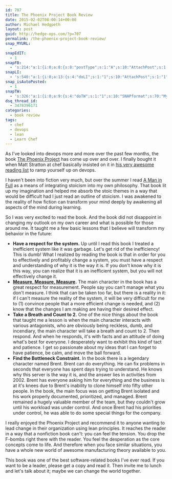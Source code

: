 ```yaml
---
id: 707
title: The Phoenix Project Book Review
date: 2015-02-02T08:00:14+00:00
author: Michael Hedgpeth
layout: post
guid: http://hedge-ops.com/?p=707
permalink: /the-phoenix-project-book-review/
snap_MYURL:
  - 
snapEdIT:
  - 1
snapFB:
  - 's:214:"a:1:{i:0;a:8:{s:8:"postType";s:1:"A";s:10:"AttachPost";s:1:"2";s:10:"SNAPformat";s:16:"%TITLE% - %SURL%";s:9:"isAutoImg";s:1:"A";s:8:"imgToUse";s:0:"";s:9:"isAutoURL";s:1:"A";s:8:"urlToUse";s:0:"";s:4:"doFB";i:0;}}";'
snapLI:
  - 's:540:"a:1:{i:0;a:13:{s:4:"doLI";s:1:"1";s:10:"AttachPost";s:1:"1";s:10:"SNAPformat";s:41:"New post has been published on %SITENAME%";s:11:"SNAPformatT";s:18:"New Post - %TITLE%";s:9:"isAutoImg";s:1:"A";s:8:"imgToUse";s:0:"";s:9:"isAutoURL";s:1:"A";s:8:"urlToUse";s:0:"";s:11:"isPrePosted";s:1:"1";s:8:"isPosted";s:1:"1";s:4:"pgID";s:19:"5968015658162671616";s:7:"postURL";s:124:"https://www.linkedin.com/updates?discuss=&amp;scope=16659297&amp;stype=M&amp;topic=5968015658162671616&amp;type=U&amp;a=PqSw";s:5:"pDate";s:19:"2015-02-02 14:03:33";}}";'
snap_isAutoPosted:
  - 1
snapTW:
  - 's:326:"a:1:{i:0;a:9:{s:4:"doTW";s:1:"1";s:10:"SNAPformat";s:70:"My review of the Phoenix Project by @RealGeneKim and @kevinbehr %SURL%";s:8:"attchImg";s:1:"1";s:9:"isAutoImg";s:1:"A";s:8:"imgToUse";s:0:"";s:11:"isPrePosted";s:1:"1";s:8:"isPosted";s:1:"1";s:4:"pgID";s:18:"562249980937662465";s:5:"pDate";s:19:"2015-02-02 14:03:36";}}";'
dsq_thread_id:
  - 3478396171
categories:
  - book review
tags:
  - chef
  - devops
  - lean
  - Learn Chef
---
```

As I've looked into devops more and more over the past few months, the book [The Phoenix Project](http://amzn.to/1AinIdB) has come up over and over. I finally bought it when Matt Stratton at chef basically insisted on it in [his very awesome reading list](http://www.mattstratton.com/tech/devops) to ramp yourself up on devops.<!--more-->

I haven't been into fiction very much, but over the summer I read [A Man in Full](http://amzn.to/1zx9aT7) as a means of integrating stoicism into my own philosophy. That book lit up my imagination and helped me absorb the stoic themes in a way that would be difficult had I just read an outline of stoicism. I was awakened to the reality of how fiction can transform your mind deeply by awakening all aspects of the mind during learning.

So I was very excited to read the book. And the book did not disappoint in changing my outlook on my own career and what is possible for those around me. It taught me a few basic lessons that I believe will transform my behavior in the future:

  * **Have a respect for the system.** Up until I read this book I treated a inefficient system like it was garbage. Let's get rid of the inefficiency! This is dumb! What I realized by reading the book is that in order for you to effectively and profitably change a system, you must have a respect and understanding of why it is the way it is. If you don't know why it is this way, you can realize that it is an inefficient system, but you will not effectively change it.
  * **[Measure, Measure, Measure](http://hedge-ops.com/measure-for-reality/ "Measure for Reality").** The main character in the book has a great respect for measurement. People say you can't manage what you don't measure. I think that can be taken too far, but there is a reality in it: if I can't measure the reality of the system, it will be very difficult for me to (1) convince people that a more efficient change is needed, and (2) know that the changes I am making are having their desired effect.
  * **Take a Breath and Count to 2.** One of the nice things about the book that taught me a lesson is when the main character interacts with various antagonists, who are obviously being reckless, dumb, and incendiary, the main character will take a breath and count to 2. Then respond. And when he responds, it's with facts and an attitude of doing what's best for everyone. I desperately want to exhibit this kind of tact and patience. I get so passionate about my ideas that I can forget to have patience, be calm, and move the ball forward.
  * **Find the Bottleneck Constraint.** In the book there is a legendary character named Brent. Brent can do everything. He can fix problems in seconds that everyone has spent days trying to understand. He knows why this server is the way it is, and the answer lies in activities from 2002. Brent has everyone asking him for everything and the business is at it's knees due to Brent's inability to clone himself into fifty other people. In the book, the main focus was on getting Brent isolated and his work properly documented, prioritized, and managed. Brent remained a hugely valuable member of the team, but they couldn't grow until his workload was under control. And once Brent had his priorities under control, he was able to do some special things for the company.

I really enjoyed the Phoenix Project and recommend it to anyone wanting to lead change in their organization using lean principles. It reaches the reader in a way that a nonfiction book can't: you can feel the tension. You drop the F-bombs right there with the reader. You feel the desperation as the core concepts come to life. And therefore when you face similar situations, you have a whole new world of awesome manufacturing theory available to you.

This book was one of the best software-related books I've ever read. If you want to be a leader, please get a copy and read it. Then invite me to lunch and let's talk about it; maybe we can change the world together.